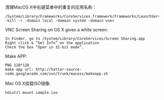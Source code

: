 清理MacOS X中右键菜单中的重复的应用名称：
```
/System/Library/Frameworks/CoreServices.framework/Frameworks/LaunchServices.framework/Support/lsregister -kill -r -domain local -domain system -domain user
```

VNC Screen Sharing on OS X gives a white screen:
```
In Finder, go to /System/Library/CoreServices/Screen Sharing.app
Right click & “Get Info” on the application
Check the box “Open in 32-bit mode”.
```

Make APP:
```
PNG 128*128
make app url: http://hatter-source-code.googlecode.com/svn/trunk/macosx/makeapp.sh
```


Mac OS X挂载ISO镜像:
```
hdiutil mount sample.iso
```